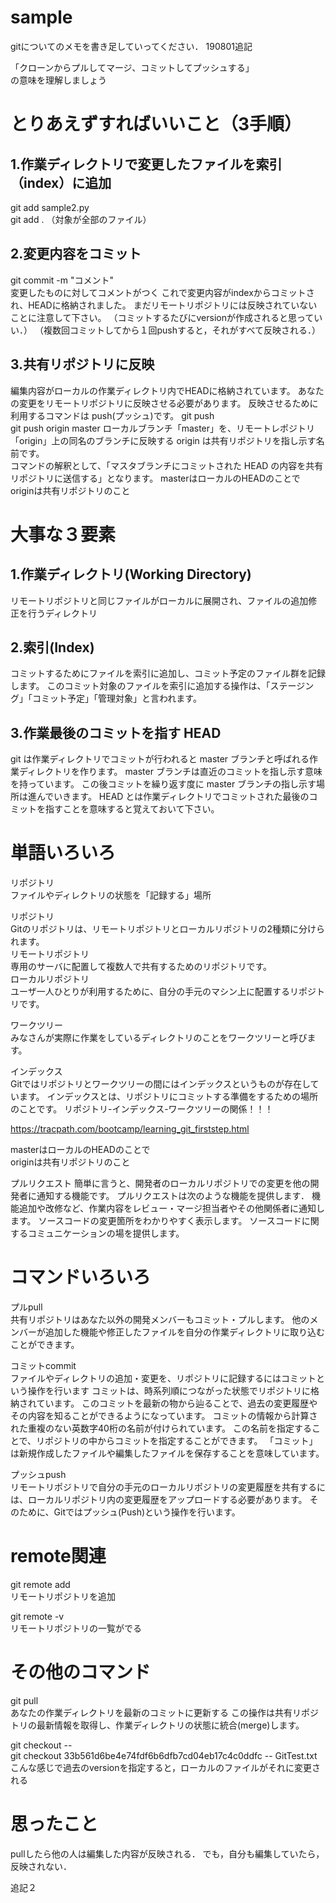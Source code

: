 # sample
gitについてのメモを書き足していってください．
190801追記

「クローンからプルしてマージ、コミットしてプッシュする」  
の意味を理解しましょう




# とりあえずすればいいこと（3手順）

## 1.作業ディレクトリで変更したファイルを索引（index）に追加
git add sample2.py  
git add .  （対象が全部のファイル）

## 2.変更内容をコミット
git commit -m "コメント"  
変更したものに対してコメントがつく
これで変更内容がindexからコミットされ、HEADに格納されました。
まだリモートリポジトリには反映されていないことに注意して下さい。
（コミットするたびにversionが作成されると思っていい．）
（複数回コミットしてから１回pushすると，それがすべて反映される．）

## 3.共有リポジトリに反映
編集内容がローカルの作業ディレクトリ内でHEADに格納されています。
あなたの変更をリモートリポジトリに反映させる必要があります。
反映させるために利用するコマンドは push(プッシュ)です。
git push  
git push origin master 
ローカルブランチ「master」を、リモートレポジトリ「origin」上の同名のブランチに反映する
origin は共有リポジトリを指し示す名前です。  
コマンドの解釈として、「マスタブランチにコミットされた HEAD の内容を共有リポジトリに送信する」となります。
masterはローカルのHEADのことで  
originは共有リポジトリのこと





# 大事な３要素

## 1.作業ディレクトリ(Working Directory)
リモートリポジトリと同じファイルがローカルに展開され、ファイルの追加修正を行うディレクトリ

## 2.索引(Index)
コミットするためにファイルを索引に追加し、コミット予定のファイル群を記録します。
このコミット対象のファイルを索引に追加する操作は、「ステージング」「コミット予定」「管理対象」と言われます。

## 3.作業最後のコミットを指す HEAD
git は作業ディレクトリでコミットが行われると master ブランチと呼ばれる作業ディレクトリを作ります。
master ブランチは直近のコミットを指し示す意味を持っています。
この後コミットを繰り返す度に master ブランチの指し示す場所は進んでいきます。
HEAD とは作業ディレクトリでコミットされた最後のコミットを指すことを意味すると覚えておいて下さい。





# 単語いろいろ

リポジトリ  
ファイルやディレクトリの状態を「記録する」場所

リポジトリ  
Gitのリポジトリは、リモートリポジトリとローカルリポジトリの2種類に分けられます。  
リモートリポジトリ  
専用のサーバに配置して複数人で共有するためのリポジトリです。  
ローカルリポジトリ  
ユーザ一人ひとりが利用するために、自分の手元のマシン上に配置するリポジトリです。  

ワークツリー  
みなさんが実際に作業をしているディレクトリのことをワークツリーと呼びます。

インデックス  
Gitではリポジトリとワークツリーの間にはインデックスというものが存在しています。
インデックスとは、リポジトリにコミットする準備をするための場所のことです。
リポジトリ-インデックス-ワークツリーの関係！！！

https://tracpath.com/bootcamp/learning_git_firststep.html

masterはローカルのHEADのことで  
originは共有リポジトリのこと


プルリクエスト
簡単に言うと、開発者のローカルリポジトリでの変更を他の開発者に通知する機能です。
プルリクエストは次のような機能を提供します．
機能追加や改修など、作業内容をレビュー・マージ担当者やその他関係者に通知します。
ソースコードの変更箇所をわかりやすく表示します。
ソースコードに関するコミュニケーションの場を提供します。



# コマンドいろいろ

プルpull  
共有リポジトリはあなた以外の開発メンバーもコミット・プルします。
他のメンバーが追加した機能や修正したファイルを自分の作業ディレクトリに取り込むことができます。

コミットcommit  
ファイルやディレクトリの追加・変更を、リポジトリに記録するにはコミットという操作を行います
コミットは、時系列順につながった状態でリポジトリに格納されています。
このコミットを最新の物から辿ることで、過去の変更履歴やその内容を知ることができるようになっています。
コミットの情報から計算された重複のない英数字40桁の名前が付けられています。
この名前を指定することで、リポジトリの中からコミットを指定することができます。
「コミット」は新規作成したファイルや編集したファイルを保存することを意味しています。

プッシュpush  
リモートリポジトリで自分の手元のローカルリポジトリの変更履歴を共有するには、ローカルリポジトリ内の変更履歴をアップロードする必要があります。
そのために、Gitではプッシュ(Push)という操作を行います。




# remote関連

git remote add <name> <url>  
リモートリポジトリを追加

git remote -v  
リモートリポジトリの一覧がでる




# その他のコマンド

git pull  
あなたの作業ディレクトリを最新のコミットに更新する
この操作は共有リポジトリの最新情報を取得し、作業ディレクトリの状態に統合(merge)します。

git checkout <commit> -- <file>  
git checkout 33b561d6be4e74fdf6b6dfb7cd04eb17c4c0ddfc -- GitTest.txt  
こんな感じで過去のversionを指定すると，ローカルのファイルがそれに変更される



# 思ったこと

pullしたら他の人は編集した内容が反映される．
でも，自分も編集していたら，反映されない．

追記２

